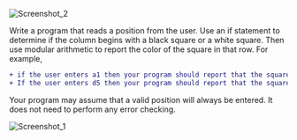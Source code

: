 ![Screenshot_2](https://user-images.githubusercontent.com/67970973/99432357-18b15f80-291d-11eb-9c97-f05f5ee33392.png)


Write a program that reads a position from the user. Use an if statement to
determine if the column begins with a black square or a white square. Then use
modular arithmetic to report the color of the square in that row. For example,

```diff
+ if the user enters a1 then your program should report that the square is black.
+ If the user enters d5 then your program should report that the square is white.
``` 
Your program may assume that a valid position will always be entered. It does not
need to perform any error checking.


![Screenshot_1](https://user-images.githubusercontent.com/67970973/99432706-91182080-291d-11eb-9b69-9a3a461855e9.png)
